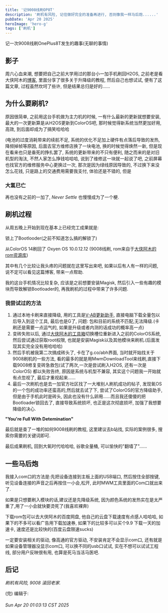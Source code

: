 ```yaml
---
title: '记9008线刷OP8T'
description: '刷机有风险, 记住做好完全的准备再进行, 否则像我一样马后炮......'
pubDate: 'Apr 20 2025'
heroImage: 'hero-g'
tags: ['刷机']
---
```

记一次9008线刷OnePlus8T发生的趣事(无聊的事情)

## 影子

周六心血来潮, 想要把自己之前大学用过的那台小一加手机刷回H2OS, 之前老是看大侠阿木的[博客](https://www.daxiaamu.com/), 里面分享了很多关于升降级的教程, 然后自己也想试试, 便有了这篇文章, 过程虽然坎坷了些许, 但是结果总归是好的......

## 为什么要刷机?

原因很简单, 之前用这台手机做为主力机的时候, 一有什么最新的更新就想要安装, 最大的一次更新算是从H2OS更新到ColorOS吧, 那时候觉得新系统当然更加好用, 高效, 到后面却成为了搞笑哈哈哈

(电池的过度消耗带来的续航不足, 系统的优化不足加上硬件有点落后导致的发热, 降频掉帧等原因, 后面去官方维修店换了一块电池, 换的时候觉得焕然一新, 但是现在看来也只是垂死的挣扎罢了, 系统的更新带来的不只有便利, 随之而来的是对旧机型的淘汰, 不然人家怎么挣钱哈哈哈, 说到了维修这一块就一起说了吧, 之前屏幕也找官方的维修服务中心更换过一次, 那次是因为绿线原因导致的, 不过换下来没怎么花钱, 只是路上的交通费用需要我支付, 体验还是不错的, 但是

### **大氢已亡**

再也没有之前的一加了, *Never Settle* 也慢慢成为了一个梗.

## 刷机过程

从周五晚上开始到现在基本上已经完工成果就是:

锁上了Bootlooder(之前不知道怎么搞的解锁了)

从ColorOS 14刷回了 Oxyen OS 10.0.12.12 (9008线刷, rom来自于[大侠阿木的rom资源库](https://yun.daxiaamu.com/OnePlus_Roms/))

其中有几个比较让我头疼的问题就在这里写出来吧, 如果以后有人有一样的问题, 说不定可以看见这篇博客, 带来一点帮助.

我的这台手机情况比较复杂, 应该是之前想要安装Magisk, 然后引入一些有趣的模块而导致解锁Bootloader的, 再我刷机的过程中带来了许多问题.

### 我尝试过的方法

1. 通过本地卡刷来直接降级, 用的工具是[V-AB更新助手](https://yun.daxiaamu.com/files/%E5%B8%B8%E7%94%A8APP/), 直接电脑下载全量包以后导入到这个工具, 最后也是G了, 问题: 包和目前的系统不匹配,无法降级.(卡刷还是需要一点运气的, 如果是升级或者内测的话成功的概率高一点)
2. 变砖失败以后, 通过[大侠阿木的工具箱](https://optool.daxiaamu.com/optool/)切换槽位重新进入之前的ColorOS系统, 然后尝试通过获取root权限, 也就是安装Magisk以及其他模块来刷机.(后面发现其实完全没有用哈哈哈)
3. 然后手机被我第二次搞成砖头了, 卡在了g.co/abh界面, 当时就开始找关于9008刷机的一些方法, 看的最多的就是用MwmDownloadTool来线刷,直接下载9008修复变砖急救包(试了两次,一次是尝试刷入H2OS, 还有一次是ColorOS) 都以失败告终, 原因是系统与机型不兼容, 其实这个问题我一开始就有点忽视了, 最后才重视起来......
4. 最后一次刷机也是去一加官方社区找了一大堆别人刷机成功的帖子, 发现氧OS的一个包的成功率还蛮高的,然后就去试了下, 尝试了ColorOS的官方降级助手, 但是由于手机此时是砖头, 因此也没有什么卵用......而且我还傻傻的把Bootloader锁回去了, 直接导致系统损坏, 也正是这次彻底损坏, 加强了我想要降级的决心.

**"You're Full With Detemination"**

最后就是查了一堆的如何9008线刷的教程, 这里建议去b站找, 实际的案例很多, 搜索你需要的关键词即可.

最后成果刷机, 回到大氧时代哈哈哈, 谷歌全量桶, 可以愉快的"翻墙了"......

## 一些马后炮

我接入com口的方法是:先把设备连接到主板上面的USB端口, 然后按住全部按键, 听见设备连接的声音之后再按住一小会,松开, 此时MWM工具里面的Com口就出来了.

如果是只想要刷入模块的话,建议还是先降级系统, 因为颜色系统的发热实在是太严重了,用了一小会就快要烫死了(我喜欢裸奔)

下载rom包可以去大侠阿木的百度网盘, 他自己的云盘下载速度有点感人哈哈哈, 如果下的不多可以看广告用下载加速券, 如果下的比较多可以买个9.9 下载一天的加速卡, 速度还是比较快的(百度云盘限速sucks)

一定要安装相关的驱动, 像高通的官方驱动, 不安装肯定不会显示com口, 还有就是如果设备管理器没显示com口, 可以换不同的usb口试试, 实在不想可以试试工程线, 部分用户反映很有用, 也算是死马当活马医吧.

## 后记

*刷机有风险, 9008 滚回老家.*

(完) 编辑于:

###### Sun Apr 20 01:03:13 CST 2025
